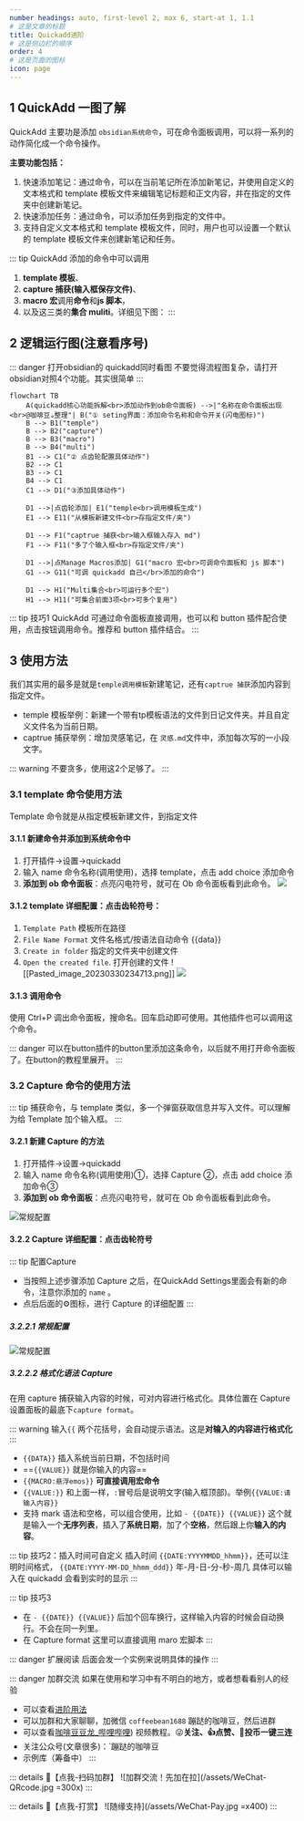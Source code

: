 ```yaml
---
number headings: auto, first-level 2, max 6, start-at 1, 1.1
# 这是文章的标题
title: Quickadd进阶
# 这是侧边栏的顺序
order: 4
# 这是页面的图标
icon: page
---
```

## 1 QuickAdd 一图了解

QuickAdd 主要功是添加 `obsidian系统命令`，可在命令面板调用，可以将一系列的动作简化成一个命令操作。

**主要功能包括：**
 1. 快速添加笔记：通过命令，可以在当前笔记所在添加新笔记，并使用自定义的文本格式和 template 模板文件来编辑笔记标题和正文内容，并在指定的文件夹中创建新笔记。
 2. 快速添加任务：通过命令，可以添加任务到指定的文件中。
 3. 支持自定义文本格式和 template 模板文件，同时，用户也可以设置一个默认的 template 模板文件来创建新笔记和任务。

::: tip QuickAdd 添加的命令中可以调用
1.  **template 模板**、
2. **capture 捕获(输入框保存文件)**、
3. **macro 宏**调用**命令**和**js 脚本**，
4. 以及这三类的**集合 muliti**。详细见下图：
:::

## 2 逻辑运行图(注意看序号)

::: danger 打开obsidian的 quickadd同时看图
不要觉得流程图复杂，请打开obsidian对照4个功能。其实很简单
:::

```mermaid
flowchart TB
    A(quickadd核心功能拆解<br>添加动作到ob命令面板) -->|"名称在命令面板出现<br>@咖啡豆☕整理"| B("① seting界面：添加命令名称和命令开关(闪电图标)")
    B --> B1("temple")
    B --> B2("capture")
    B --> B3("macro")
    B --> B4("multi")
    B1 --> C1("② 点齿轮配置具体动作")
    B2 --> C1
    B3 --> C1
    B4 --> C1    
    C1 --> D1("③添加具体动作")
        
    D1 -->|点齿轮添加| E1("temple<br>调用模板生成")
    E1 --> E11("从模板新建文件<br>存指定文件/夹")
    
    D1 --> F1("captrue 捕获<br>输入框输入存入 md")
    F1 --> F11("多了个输入框<br>存指定文件/夹")
    
    D1 -->|点Manage Macros添加| G1("macro 宏<br>可调命令面板和 js 脚本")
    G1 --> G11("可调 quickadd 自己</br>添加的命令")  

    D1 --> H1("Multi集合<br>可运行多个宏")
    H1 --> H11("可集合前面3项<br>可多个复用")
```

::: tip 技巧1
QuickAdd 可通过命令面板直接调用，也可以和 button 插件配合使用，点击按钮调用命令。推荐和 button 插件结合。
:::

## 3 使用方法
我们其实用的最多是就是`temple调用模板`新建笔记，还有`captrue 捕获`添加内容到指定文件。
- temple 模板举例：新建一个带有tp模板语法的文件到日记文件夹。并且自定义文件名为当前日期。
- captrue 捕获举例：增加灵感笔记，在 `灵感.md`文件中，添加每次写的一小段文字。

::: warning
不要贪多，使用这2个足够了。
:::

### 3.1 template 命令使用方法

Template 命令就是从指定模板新建文件，到指定文件

#### 3.1.1 新建命令并添加到系统命令中
1. 打开插件->设置->quickadd
2. 输入 name 命令名称(调用使用)，选择 template，点击 add choice 添加命令
3. **添加到 ob 命令面板**：点亮闪电符号，就可在 Ob 命令面板看到此命令。
![](/assets/Pasted_image_0230330234642.png)

#### 3.1.2 template 详细配置：点击齿轮符号：
1. `Template Path` 模板所在路径
2. `File Name Format` 文件名格式/按语法自动命令 {{data}}
3. `Create in folder` 指定的文件夹中创建文件
4. `Open the created file`. 打开创建的文件
![[Pasted_image_20230330234713.png]]
![](/assets/Pasted_image_20230330234713.png)
#### 3.1.3 调用命令
使用 Ctrl+P 调出命令面板，搜命名。回车启动即可使用。其他插件也可以调用这个命令。

::: danger
可以在button插件的button里添加这条命令，以后就不用打开命令面板了。在button的教程里展开。
:::


### 3.2 Capture 命令的使用方法

::: tip
捕获命令，与 template 类似，多一个弹窗获取信息并写入文件。可以理解为给 Template 加个输入框。
:::

#### 3.2.1 新建 Capture 的方法
1.  打开插件->设置->quickadd
2.  输入 name 命令名称(调用使用)①，选择 Capture ②，点击 add choice 添加命令③
3.  **添加到 ob 命令面板**：点亮闪电符号，就可在 Ob 命令面板看到此命令。

![常规配置](/assets/Obsidian_A7U6npzHbo.png)
#### 3.2.2 Capture 详细配置：点击齿轮符号
::: tip 配置Capture
- 当按照上述步骤添加 Capture 之后，在QuickAdd Settings里面会有新的命令，注意你添加的 `name` 。
- 点后后面的⚙️图标，进行 Capture 的详细配置
:::

##### 3.2.2.1 常规配置
![常规配置](/assets/4gzCCMDYJJ.png)

##### 3.2.2.2 格式化语法 Capture
在用 capture 捕获输入内容的时候，可对内容进行格式化。具体位置在 Capture 设置面板的最底下`capture format`。

::: warning
输入`{{` 两个花括号，会自动提示语法。这是**对输入的内容进行格式化**
:::

- `{{DATA}}` 插入系统当前日期，不包括时间
- ==`{{VALUE}}` 就是你输入的内容==
- `{{MACRO:悬浮emos}}` **可直接调用宏命令**
- `{{VALUE:}}` 和上面一样，`:`冒号后是说明文字(输入框顶部)。举例`{{VALUE:请输入内容}}`
- 支持 mark 语法和空格，可以组合使用，比如 `- {{DATE}} {{VALUE}}`  这个就是输入一个**无序列表**，插入了**系统日期**，加了个**空格**，然后跟上你**输入的内容**。

::: tip 技巧2：插入时间可自定义
插入时间 `{{DATE:YYYYMMDD_hhmm}}`，还可以注明时间格式，
`{{DATE:YYYY-MM-DD_hhmm_ddd}}` 年-月-日-分-秒-周几
具体可以输入在 quickadd 会看到实时的显示
:::


::: tip 技巧3
- 在 `- {{DATE}} {{VALUE}}` 后加个回车换行，这样输入内容的时候会自动换行。不会在同一列里。
- 在 Capture format 这里可以直接调用 maro 宏脚本
:::

::: danger 扩展阅读
后面会发一个实例来说明具体的操作
:::

::: danger 加群交流
如果在使用和学习中有不明白的地方，或者想看看别人的经验
- 可以查看[进阶用法](/zh/advanced)
- 可以加群和大家聊聊，加微信 `coffeebean1688` 蹦跶的咖啡豆，然后进群
- 可以查看[咖啡豆豆龙_哔哩哔哩](https://space.bilibili.com/618777356)) 视频教程。😜**关注、👍点赞、📀投币一键三连**
- 关注公众号(文章很多)：`蹦跶的咖啡豆
- 示例库（筹备中）
:::

::: details 🌱【点我-扫码加群】
![加群交流！先加在拉](/assets/WeChat-QRcode.jpg =300x) 
::: 

::: details 🍻【点我-打赏】
![随缘支持](/assets/WeChat-Pay.jpg =x400)
::: 

